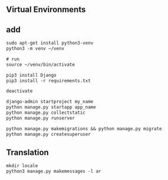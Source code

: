 ## Virtual Environments

## add
``` txt
sudo apt-get install python3-venv
python3 -m venv ~/venv

# run 
source ~/venv/bin/activate

pip3 install Django
pip3 install -r requirements.txt

deactivate
```


```txt
django-admin startproject my_name
python manage.py startapp app_name
python manage.py collectstatic
python manage.py runserver

python manage.py makemigrations && python manage.py migrate
python manage.py createsuperuser
```


## Translation
``` txt
mkdir locale
python3 manage.py makemessages -l ar
```
